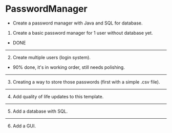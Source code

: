 # PasswordManager

- Create a password manager with Java and SQL for database.

1. Create a basic password manager for 1 user without database yet.
- DONE
---------------------------------------------------------------------------------
2. Create multiple users (login system).
- 90% done, it's in working order, still needs polishing.
---------------------------------------------------------------------------------
3. Creating a way to store those passwords (first with a simple .csv file).

---------------------------------------------------------------------------------
4. Add quality of life updates to this template.

---------------------------------------------------------------------------------
5. Add a database with SQL.

---------------------------------------------------------------------------------
6. Add a GUI.


 
